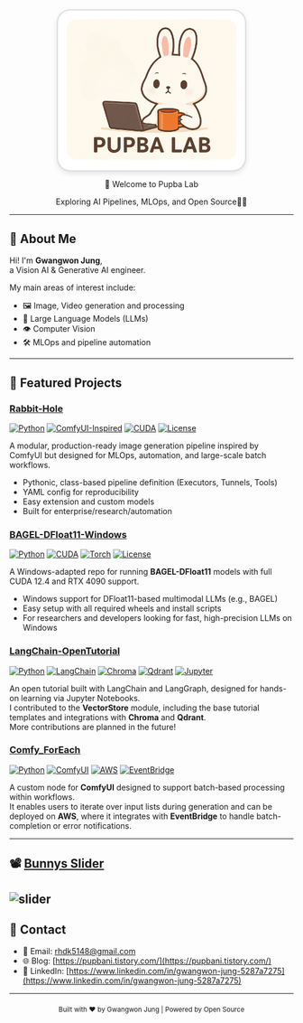 <div align="center">
  <div style="
    display: inline-block;
    border-radius: 24px;
    border: 2px solid #ddd;
    padding: 16px;
    box-shadow: 0 4px 10px rgba(0, 0, 0, 0.1);
    background-color: #ffffff;
  ">
    <img src="./images/logo.png" width="300" alt="Pupba Lab Logo" style="border-radius: 16px;" />
  </div>
</div>

<p align="center">👋 Welcome to Pupba Lab</p>

<p align="center">
  Exploring AI Pipelines, MLOps, and Open Source🐇✨  
</p>

---

## 🐇 About Me

Hi! I'm **Gwangwon Jung**,  
a Vision AI & Generative AI engineer.

My main areas of interest include:

- 🖼️ Image, Video generation and processing  
- 🧠 Large Language Models (LLMs)  
- 👁️ Computer Vision  
- 🛠️ MLOps and pipeline automation  

---

## 🔭 Featured Projects

### [Rabbit-Hole](https://github.com/pupba/Rabbit-Hole)
[![Python](https://img.shields.io/badge/Python-3.12-blue?logo=python&logoColor=white)](https://www.python.org/)
[![ComfyUI-Inspired](https://img.shields.io/badge/Inspired%20by-ComfyUI-yellow)](https://github.com/comfyanonymous/ComfyUI)
[![CUDA](https://img.shields.io/badge/CUDA-12.4-green?logo=nvidia)](https://developer.nvidia.com/cuda-toolkit)
[![License](https://img.shields.io/github/license/pupba/Rabbit-Hole?style=flat)](https://github.com/pupba/Rabbit-Hole/blob/main/LICENSE)

A modular, production-ready image generation pipeline inspired by ComfyUI but designed for MLOps, automation, and large-scale batch workflows.  
- Pythonic, class-based pipeline definition (Executors, Tunnels, Tools)
- YAML config for reproducibility
- Easy extension and custom models
- Built for enterprise/research/automation


### [BAGEL-DFloat11-Windows](https://github.com/pupba/BAGEL-DFloat11-Windows)
[![Python](https://img.shields.io/badge/Python-3.10+-blue?logo=python&logoColor=white)](https://www.python.org/)
[![CUDA](https://img.shields.io/badge/CUDA-12.4-green?logo=nvidia)](https://developer.nvidia.com/cuda-toolkit)
[![Torch](https://img.shields.io/badge/Torch-2.6.0+-orange?logo=pytorch&logoColor=white)](https://pytorch.org/)
[![License](https://img.shields.io/github/license/pupba/BAGEL-DFloat11-Windows?style=flat)](https://github.com/pupba/BAGEL-DFloat11-Windows/blob/main/LICENSE)

A Windows-adapted repo for running **BAGEL-DFloat11** models with full CUDA 12.4 and RTX 4090 support.  
- Windows support for DFloat11-based multimodal LLMs (e.g., BAGEL)
- Easy setup with all required wheels and install scripts
- For researchers and developers looking for fast, high-precision LLMs on Windows

### [LangChain-OpenTutorial](https://github.com/pupba/LangChain-OpenTutorial)
[![Python](https://img.shields.io/badge/Python-3.11-blue?logo=python&logoColor=white)](https://www.python.org/)
[![LangChain](https://img.shields.io/badge/LangChain-🦜-orange)](https://github.com/langchain-ai/langchain)
[![Chroma](https://img.shields.io/badge/Chroma-VectorDB-green)](https://github.com/chroma-core/chroma)
[![Qdrant](https://img.shields.io/badge/Qdrant-VectorDB-purple)](https://qdrant.tech/)
[![Jupyter](https://img.shields.io/badge/Jupyter-Notebook-F37626?logo=jupyter&logoColor=white)](https://jupyter.org/)

An open tutorial built with LangChain and LangGraph, designed for hands-on learning via Jupyter Notebooks.  
I contributed to the **VectorStore** module, including the base tutorial templates and integrations with **Chroma** and **Qdrant**.  
More contributions are planned in the future!

### [Comfy_ForEach](https://github.com/pupba/Comfy_ForEach)
[![Python](https://img.shields.io/badge/Python-3.11-blue?logo=python&logoColor=white)](https://www.python.org/)
[![ComfyUI](https://img.shields.io/badge/ComfyUI-Custom%20Node-yellow)](https://github.com/comfyanonymous/ComfyUI)
[![AWS](https://img.shields.io/badge/AWS-Cloud-orange?logo=amazonaws&logoColor=white)](https://aws.amazon.com/)
[![EventBridge](https://img.shields.io/badge/EventBridge-Trigger-blueviolet)](https://aws.amazon.com/eventbridge/)

A custom node for **ComfyUI** designed to support batch-based processing within workflows.  
It enables users to iterate over input lists during generation and can be deployed on **AWS**, where it integrates with **EventBridge** to handle batch-completion or error notifications.


---

## 📽️ [Bunnys Slider](https://pupba.github.io/pupba-slider/)
![slider](./images/slider.gif)
---

## 🤝 Contact

- 📧 Email: [rhdk5148@gmail.com](mailto:rhdk5148@gmail.com)  
- 🌐 Blog: [https://pupbani.tistory.com/](https://pupbani.tistory.com/)  
- 💼 LinkedIn: [https://www.linkedin.com/in/gwangwon-jung-5287a7275](https://www.linkedin.com/in/gwangwon-jung-5287a7275)

---

<p align="center">
  <sub>Built with ❤️ by Gwangwon Jung | Powered by Open Source</sub>
</p>
